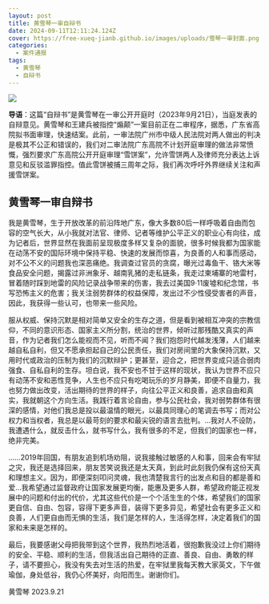 ```yaml
---
layout: post
title: 黄雪琴一审自辩书
date: 2024-09-11T12:11:24.124Z
cover: https://free-xueq-jianb.github.io/images/uploads/雪琴一审封面.png
categories:
  - 案件通报
tags:
  - 黄雪琴
  - 自辩书
---
```


![](https://free-xueq-jianb.github.io/images/uploads/雪琴一审.png)

**导语**：这篇“自辩书”是黄雪琴在一审公开开庭时（2023年9月21日），当庭发表的自辩意见。黄雪琴和王建兵被指控“煽颠”一案目前正在二审程序，据悉，广东省高院拟书面审理，快速结案。此前，一审法院广州市中级人民法院对两人做出的判决是极其不公正和错误的，我们对二审法院广东高院不计划开庭审理的做法非常愤慨，强烈要求广东高院公开开庭审理“雪饼案”，允许雪饼两人及律师充分表达上诉意见和反驳滥罪指控。值此雪饼被捕三周年之际，我们再次呼吁外界继续关注和声援雪饼案。

## 黄雪琴一审自辩书
 
我是黄雪琴，生于开放改革的前沿阵地广东，像大多数80后一样呼吸着自由而包容的空气长大，从小我就对法官、律师、记者等维护公平正义的职业心有向往，成为记者后，世界显然在我面前呈现极度多样又复杂的面貌，很多时候我都为国家能在动荡不安的国际环境中保持平稳、快速的发展而惊喜，为良善的人和事而感动，对不公不义的问题我也深恶痛绝。我调查过官员的贪腐，曝光过毒鱼干、铬大米等食品安全问题，揭露过非洲象牙、越南乳猪的走私链条，我走过柬埔寨的地雷村，冒着随时踩到地雷的风险记录战争带来的伤害，我去过美国9·11废墟和纪念馆，书写恐怖主义的危害；我关注弱势群体的权益保障，发出过不少性侵受害者的声音，因此，我获得一些认可，也带来一些风险。

服从权威、保持沉默是相对简单又安全的生存之道，但是看到被相互冲突的宗教信仰，不同的意识形态、国家主义所分割，统治的世界，倾听过那残酷又真实的声音，作为记者我们怎么能视而不见，听而不闻？我们抱怨时代越发浅薄，人们越来越自私自利，但又不愿承担起自己的公民责任，我们对房间里的大象保持沉默，又用时代或政治的压制为我们的沉默辩护；更甚至，迎合之，把世界变成只适合弱肉强食、自私自利的生存。坦白说，我不安也不甘于这样的现状，我认为世界不应只有动荡不安和恶性竞争，人生也不应只有吃喝玩乐的岁月静美，即便不自量力，我也努力做出改变，活出期待的世界的样子，向往公平正义和良善，追求自由和真实，我就朝这个方向生活。我践行着言论自由，参与公民社会，我对弱势群体有很深的感情，对他们我总是投以最温情的眼光，以最具同理心的笔调去书写；而对公权力和当权者，我总是以最苛刻的要求和最尖锐的语言去批判。...我对人不设防，我遭遇什么，就反击什么，就书写什么，我有很多的不足，但我们的国家也一样，绝非完美。

……2019年回国，有朋友追到机场劝阻，说我接触过敏感的人和事，回来会有牢狱之灾，我还是选择回来，朋友苦笑说我还是太天真，到此时此刻我仍保有这份天真和理想主义。因为，即便深刻叩问灵魂，我也清楚我言行的出发点和目的都是善和爱...我希望通过监督政府让国家发展更均衡，能惠及更多人群，希望政府能正视发展中的问题和付出的代价，尤其这些代价是一个个活生生的个体，希望我们的国家更自信、自由、包容，容得下更多声音，装得下更多异见，希望社会有更多正义和良善，人们更自由而无惧的生活，我们是怎样的人，生活得怎样，决定着我们的国家和未来是怎样的。

最后，我要感谢父母把我带到这个世界，我热烈地活着，很抱歉我没过上你们期待的安全、平稳、顺利的生活，但我活出自己期待的正直、善良、自由、勇敢的样子，请不要担心，我没有失去对生活的热爱，在牢狱里我每天教大家英文，下午做瑜伽，身处低谷，我仍心怀美好，向阳而生。谢谢你们。
 
黄雪琴 2023.9.21